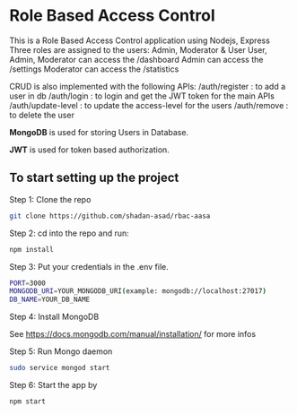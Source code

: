 # Role Based Access Control 
This is a Role Based Access Control application using Nodejs, Express
Three roles are assigned to the users: Admin, Moderator & User
User, Admin, Moderator can access the /dashboard
Admin can access the /settings
Moderator can access the /statistics

CRUD is also implemented with the following APIs:
/auth/register      : to add a user in db
/auth/login         : to login and get the JWT token for the main APIs
/auth/update-level  : to update the access-level for the users
/auth/remove        : to delete the user


**MongoDB** is used for storing Users in Database.

**JWT** is used for token based authorization.


## To start setting up the project

Step 1: Clone the repo

```bash
git clone https://github.com/shadan-asad/rbac-aasa
```

Step 2: cd into the repo and run:

```bash
npm install
```

Step 3: Put your credentials in the .env file.

```bash
PORT=3000
MONGODB_URI=YOUR_MONGODB_URI(example: mongodb://localhost:27017)
DB_NAME=YOUR_DB_NAME
```

Step 4: Install MongoDB

See <https://docs.mongodb.com/manual/installation/> for more infos

Step 5: Run Mongo daemon

```bash
sudo service mongod start
```

Step 6: Start the app by

```bash
npm start
```

